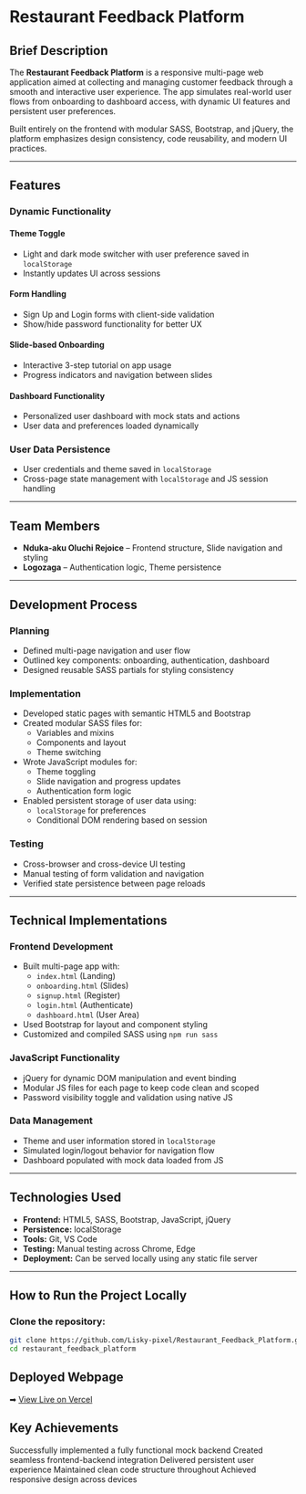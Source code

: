 # Restaurant Feedback Platform 

##  Brief Description
The **Restaurant Feedback Platform** is a responsive multi-page web application aimed at collecting and managing customer feedback through a smooth and interactive user experience. The app simulates real-world user flows from onboarding to dashboard access, with dynamic UI features and persistent user preferences.

Built entirely on the frontend with modular SASS, Bootstrap, and jQuery, the platform emphasizes design consistency, code reusability, and modern UI practices.

---

##  Features

### Dynamic Functionality

####  Theme Toggle
- Light and dark mode switcher with user preference saved in `localStorage`
- Instantly updates UI across sessions

####  Form Handling
- Sign Up and Login forms with client-side validation
- Show/hide password functionality for better UX

####  Slide-based Onboarding
- Interactive 3-step tutorial on app usage
- Progress indicators and navigation between slides

####  Dashboard Functionality
- Personalized user dashboard with mock stats and actions
- User data and preferences loaded dynamically

###  User Data Persistence
- User credentials and theme saved in `localStorage`
- Cross-page state management with `localStorage` and JS session handling

---

##  Team Members

- **Nduka-aku Oluchi Rejoice** – Frontend structure, Slide navigation and styling
- **Logozaga** – Authentication logic, Theme persistence  

---

## Development Process

###  Planning
- Defined multi-page navigation and user flow
- Outlined key components: onboarding, authentication, dashboard
- Designed reusable SASS partials for styling consistency

###  Implementation
- Developed static pages with semantic HTML5 and Bootstrap
- Created modular SASS files for:
  - Variables and mixins
  - Components and layout
  - Theme switching
- Wrote JavaScript modules for:
  - Theme toggling
  - Slide navigation and progress updates
  - Authentication form logic
- Enabled persistent storage of user data using:
  - `localStorage` for preferences
  - Conditional DOM rendering based on session

###  Testing
- Cross-browser and cross-device UI testing
- Manual testing of form validation and navigation
- Verified state persistence between page reloads

---

## Technical Implementations

###  Frontend Development
- Built multi-page app with:
  - `index.html` (Landing)
  - `onboarding.html` (Slides)
  - `signup.html` (Register)
  - `login.html` (Authenticate)
  - `dashboard.html` (User Area)
- Used Bootstrap for layout and component styling
- Customized and compiled SASS using `npm run sass`

###  JavaScript Functionality
- jQuery for dynamic DOM manipulation and event binding
- Modular JS files for each page to keep code clean and scoped
- Password visibility toggle and validation using native JS

###  Data Management
- Theme and user information stored in `localStorage`
- Simulated login/logout behavior for navigation flow
- Dashboard populated with mock data loaded from JS

---

##  Technologies Used

- **Frontend:** HTML5, SASS, Bootstrap, JavaScript, jQuery  
- **Persistence:** localStorage  
- **Tools:** Git, VS Code  
- **Testing:** Manual testing across Chrome, Edge  
- **Deployment:** Can be served locally using any static file server

---

## How to Run the Project Locally
### Clone the repository:
```bash
git clone https://github.com/Lisky-pixel/Restaurant_Feedback_Platform.git
cd restaurant_feedback_platform
```

## Deployed Webpage
➡ [View Live on Vercel](https://restaurant-feedback-platform.vercel.app/)

## Key Achievements
 Successfully implemented a fully functional mock backend
 Created seamless frontend-backend integration
 Delivered persistent user experience
 Maintained clean code structure throughout
 Achieved responsive design across devices
